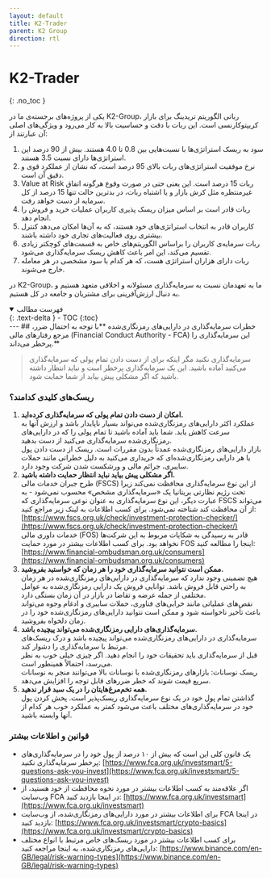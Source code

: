 ```yaml
---
layout: default
title: K2-Trader
parent: K2 Group
direction: rtl
---
```


# K2-Trader
{: .no_toc }

یکی از پروژه‌های برجسته‌ی ما در K2-Group، رباتی الگوریتم تریدینگ برای بازار کریپتوکارنسی است. این ربات با دقت و حساسیت بالا به کار می‌رود و ویژگی‌های اصلی آن عبارتند از:

1. سود به ریسک استراتژی‌ها با نسبت‌هایی بین 0.8 تا 4.0 هستند. بیش از 90 درصد این استراتژی‌ها دارای نسبت 3.5 هستند.
2. نرخ موفقیت استراتژی‌های ربات بالای 95 درصد است، که نشان از عملکرد قوی و دقیق آن است.
3. Value at Risk ربات 15 درصد است. این یعنی حتی در صورت وقوع هرگونه اتفاق غیرمنتظره مثل کرش بازار و یا اشتباه ربات، در بدترین حالت تنها 15 درصد از کل سرمایه از دست خواهد رفت.
4. ربات قادر است بر اساس میزان ریسک پذیری کاربران عملیات خرید و فروش را انجام دهد.
5. کاربران قادر به انتخاب استراتژی‌های خود هستند، که به آن‌ها امکان می‌دهد کنترل بیشتری روی فعالیت‌های تجاری خود داشته باشند.
6. ربات سرمایه‌ی کاربران را براساس الگوریتم‌های خاص به قسمت‌های کوچکتر زیادی تقسیم می‌کند، این امر باعث کاهش ریسک سرمایه‌گذاری می‌شود.
7. ربات دارای هزاران استراتژی هست، که هر کدام با سود مشخصی در هر معامله خارج می‌شوند.

در K2-Group، ما به تعهدمان نسبت به سرمایه‌گذاری مسئولانه و اخلاقی متعهد هستیم و به دنبال ارزش‌آفرینی برای مشتریان و جامعه در کل هستیم.

<details open markdown="block">
  <summary>فهرست مطالب</summary>
  {: .text-delta }
  - TOC
  {:toc}
</details>
---
## خطرات سرمایه‌گذاری در دارایی‌های رمزنگاری‌شده
**با توجه به احتمال ضرر، مرجع رفتارهای مالی (Financial Conduct Authority - FCA) این سرمایه‌گذاری را پرخطر می‌داند.**

> سرمایه‌گذاری نکنید مگر اینکه برای از دست دادن تمام پولی که سرمایه‌گذاری می‌کنید آماده باشید. این یک سرمایه‌گذاری پرخطر است و نباید انتظار داشته باشید که اگر مشکلی پیش بیاید از شما حمایت شود.

### ریسک‌های کلیدی کدامند؟
1. **امکان از دست دادن تمام پولی که سرمایه‌گذاری کرده‌اید.**  
   عملکرد اکثر دارایی‌های رمزنگاری‌شده می‌تواند بسیار ناپایدار باشد و ارزش آنها به سرعت کاهش یابد. شما باید آماده باشید تا تمام پولی را که در دارایی‌های رمزنگاری‌شده سرمایه‌گذاری می‌کنید از دست بدهید.  
   بازار دارایی‌های رمزنگاری‌شده عمدتاً بدون مقررات است. ریسک از دست دادن پول یا هر دارایی رمزنگاری‌شده‌ای که خریداری می‌کنید به دلیل خطراتی مانند حملات سایبری، جرائم مالی و ورشکست شدن شرکت وجود دارد.
3. **اگر مشکلی پیش بیاید نباید انتظار حمایت داشته باشید.**  
   طرح جبران خدمات مالی (FSCS) از این نوع سرمایه‌گذاری محافظت نمی‌کند زیرا تحت رژیم نظارتی بریتانیا یک «سرمایه‌گذاری مشخص» محسوب نمی‌شود - به عبارت دیگر، این نوع سرمایه‌گذاری به عنوان نوعی سرمایه‌گذاری که FSCS می‌تواند از آن محافظت کند شناخته نمی‌شود. برای کسب اطلاعات به لینک زیر مراجع کنید: [https://www.fscs.org.uk/check/investment-protection-checker/](https://www.fscs.org.uk/check/investment-protection-checker/)  
   خدمات داوری مالی (FOS) قادر به رسیدگی به شکایات مربوط به این شرکت‌ها نخواهد بود. برای کسب اطلاعات بیشتر در مورد حمایت FOS اینجا را مطالعه کنید: [https://www.financial-ombudsman.org.uk/consumers](https://www.financial-ombudsman.org.uk/consumers)
4. **ممکن است نتوانید سرمایه‌گذاری خود را هر زمان که خواستید بفروشید.**  
   هیچ تضمینی وجود ندارد که سرمایه‌گذاری در دارایی‌های رمزنگاری‌شده در هر زمان به راحتی قابل فروش باشد. توانایی فروش یک دارایی رمزنگاری‌شده به عوامل مختلفی از جمله عرضه و تقاضا در بازار در آن زمان بستگی دارد.  
   نقص‌های عملیاتی مانند خرابی‌های فناوری، حملات سایبری و ادغام وجوه می‌تواند باعث تأخیر ناخواسته شود و ممکن است نتوانید دارایی‌های رمزنگاری‌شده خود را در زمان دلخواه بفروشید.
5. **سرمایه‌گذاری‌های دارایی رمزنگاری‌شده می‌تواند پیچیده باشد.**  
   سرمایه‌گذاری در دارایی‌های رمزنگاری‌شده می‌تواند پیچیده باشد و درک ریسک‌های مرتبط با سرمایه‌گذاری را دشوار کند.  
   قبل از سرمایه‌گذاری باید تحقیقات خود را انجام دهید. اگر چیزی خیلی خوب به نظر می‌رسد، احتمالاً همینطور است.  
   ریسک نوسانات: بازارهای رمزنگاری‌شده با نوسانات بالا می‌توانند منجر به نوسانات سریع قیمت شوند که خطر ضررهای قابل توجه را افزایش می‌دهد.
6. **همه تخم‌مرغ‌هایتان را در یک سبد قرار ندهید.**  
   گذاشتن تمام پول خود در یک نوع سرمایه‌گذاری ریسک‌پذیر است. پخش کردن پول خود در سرمایه‌گذاری‌های مختلف باعث می‌شود کمتر به عملکرد خوب هر کدام از آنها وابسته باشید.
   
### قوانین و اطلاعات بیشتر
- یک قانون کلی این است که بیش از ۱۰ درصد از پول خود را در سرمایه‌گذاری‌های پرخطر سرمایه‌گذاری نکنید: [https://www.fca.org.uk/investsmart/5-questions-ask-you-invest](https://www.fca.org.uk/investsmart/5-questions-ask-you-invest)
- اگر علاقه‌مند به کسب اطلاعات بیشتر در مورد نحوه محافظت از خود هستید، از وب‌سایت FCA در اینجا بازدید کنید: [https://www.fca.org.uk/investsmart](https://www.fca.org.uk/investsmart)
- برای اطلاعات بیشتر در مورد دارایی‌های رمزنگاری‌شده، از وب‌سایت FCA در اینجا بازدید کنید: [https://www.fca.org.uk/investsmart/crypto-basics](https://www.fca.org.uk/investsmart/crypto-basics)
- برای کسب اطلاعات بیشتر در مورد ریسک‌های خاص مرتبط با انواع مختلف دارایی‌های رمزنگاری‌شده، به اینجا مراجعه کنید: [https://www.binance.com/en-GB/legal/risk-warning-types](https://www.binance.com/en-GB/legal/risk-warning-types)
